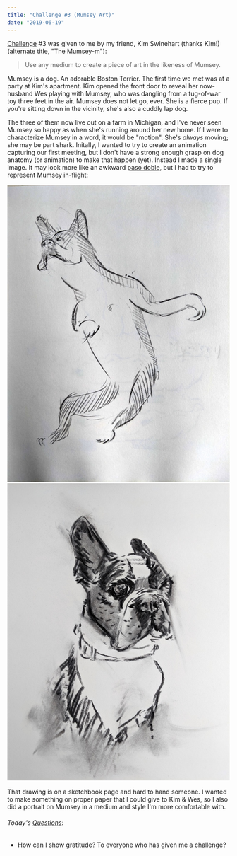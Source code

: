 ```yaml
---
title: "Challenge #3 (Mumsey Art)"
date: "2019-06-19"
---
```


[Challenge](/blog/19/06/challenges/) #3 was given to me by my friend, Kim Swinehart (thanks Kim!) (alternate title, "The Mumsey-m"):

> Use any medium to create a piece of art in the likeness of Mumsey.

Mumsey is a dog. An adorable Boston Terrier. The first time we met was at a party at Kim's apartment. Kim opened the front door to reveal her now-husband Wes playing with Mumsey, who was dangling from a tug-of-war toy three feet in the air. Mumsey does not let go, ever. She is a fierce pup. If you're sitting down in the vicinity, she's also a cuddly lap dog.

The three of them now live out on a farm in Michigan, and I've never seen Mumsey so happy as when she's running around her new home. If I were to characterize Mumsey in a word, it would be "motion". She's _always_ moving; she may be part shark. Initally, I wanted to try to create an animation capturing our first meeting, but I don't have a strong enough grasp on dog anatomy (or animation) to make that happen (yet). Instead I made a single image. It may look more like an awkward [paso doble](https://www.youtube.com/watch?v=UUO5WPaIr-s#t=1m54s), but I had to try to represent Mumsey in-flight:

<p class="image-grid"/>

![Mumsey Jumping](./mumsey-1.jpg)
![Mumsey Portrait](./mumsey-2.jpg)

That drawing is on a sketchbook page and hard to hand someone. I wanted to make something on proper paper that I could give to Kim & Wes, so I also did a portrait on Mumsey in a medium and style I'm more comfortable with.

<aside>
  <h6>Today's <a href="/blog/19/06/refining-questions/">Questions</a>:</h6>
  <ul>
    <li>How can I show gratitude? To everyone who has given me a challenge?</li>
  </ul>
</aside>
